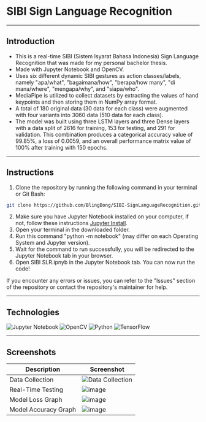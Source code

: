# SIBI Sign Language Recognition

---
## Introduction

- This is a real-time SIBI (Sistem Isyarat Bahasa Indonesia) Sign Language Recognition that was made for my personal bachelor thesis.
- Made with Jupyter Notebook and OpenCV.
- Uses six different dynamic SIBI gestures as action classes/labels, namely "apa/what", "bagaimana/how", "berapa/how many", "di mana/where", "mengapa/why", and "siapa/who".
- MediaPipe is utilized to collect datasets by extracting the values of hand keypoints and then storing them in NumPy array format.
- A total of 180 original data (30 data for each class) were augmented with four variants into 3060 data (510 data for each class).
- The model was built using three LSTM layers and three Dense layers with a data split of 2616 for training, 153 for testing, and 291 for validation. This combination produces a categorical accuracy value of 99.85%, a loss of 0.0059, and an overall performance matrix value of 100% after training with 150 epochs.

---
## Instructions

1. Clone the repository by running the following command in your terminal or Git Bash:
  ```bash
  git clone https://github.com/BlingBong/SIBI-SignLanguageRecognition.git
  ```
2. Make sure you have Jupyter Notebook installed on your computer, if not, follow these instructions [Jupyter Install](https://jupyter.org/install).
3. Open your terminal in the downloaded folder.
4. Run this command "python -m notebook" (may differ on each Operating System and Jupyter version).
5. Wait for the command to run successfully, you will be redirected to the Jupyter Notebook tab in your browser.
6. Open SIBI SLR.ipnyb in the Jupyter Notebook tab. You can now run the code!

If you encounter any errors or issues, you can refer to the "Issues" section of the repository or contact the repository's maintainer for help.

---
## Technologies

![Jupyter Notebook](https://img.shields.io/badge/jupyter-%23FA0F00.svg?style=for-the-badge&logo=jupyter&logoColor=white)
![OpenCV](https://img.shields.io/badge/opencv-%23white.svg?style=for-the-badge&logo=opencv&logoColor=white)
![Python](https://img.shields.io/badge/python-3670A0?style=for-the-badge&logo=python&logoColor=ffdd54)
![TensorFlow](https://img.shields.io/badge/TensorFlow-%23FF6F00.svg?style=for-the-badge&logo=TensorFlow&logoColor=white)

---
## Screenshots

| Description | Screenshot |
| ----------- | ----------- |
| Data Collection | ![Data Collection](https://github.com/BlingBong/SIBI-SignLanguageRecognition/assets/62862052/f4ada757-03c5-41c3-94ba-b1921d6f7406) |
| Real-Time Testing | ![image](https://github.com/BlingBong/SIBI-SignLanguageRecognition/assets/62862052/7ada79e7-bae2-4d31-8699-560ccee50c21) |
| Model Loss Graph | ![image](https://github.com/BlingBong/SIBI-SignLanguageRecognition/assets/62862052/fac09f4e-adf9-482d-b9a1-c66d5e821bb6) |
| Model Accuracy Graph | ![image](https://github.com/BlingBong/SIBI-SignLanguageRecognition/assets/62862052/58a7349c-2be3-47e1-87c4-0f72c487c1f3) |


